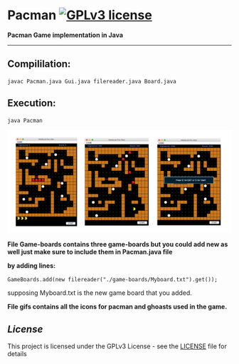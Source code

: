 # Pacman [![GPLv3 license](https://img.shields.io/badge/license-GPLv3-blue.svg)](https://github.com/CodePeters/Pacman/blob/master/LICENSE)

**Pacman Game implementation in Java**
______________________________________

## Compililation:

```
javac Pacman.java Gui.java filereader.java Board.java
```

## Execution:

```
java Pacman
```

<img src="pacman.png">

**File Game-boards contains three game-boards but you could add new as well just make sure to include them in Pacman.java file**

**by adding lines:**

```
GameBoards.add(new filereader("./game-boards/Myboard.txt").get()); 
```

supposing Myboard.txt is the new game board that you added.

**File gifs contains all the icons for pacman and ghoasts used in the game.**

## _License_

This project is licensed under the GPLv3 License - see the [LICENSE](LICENSE) file for details
